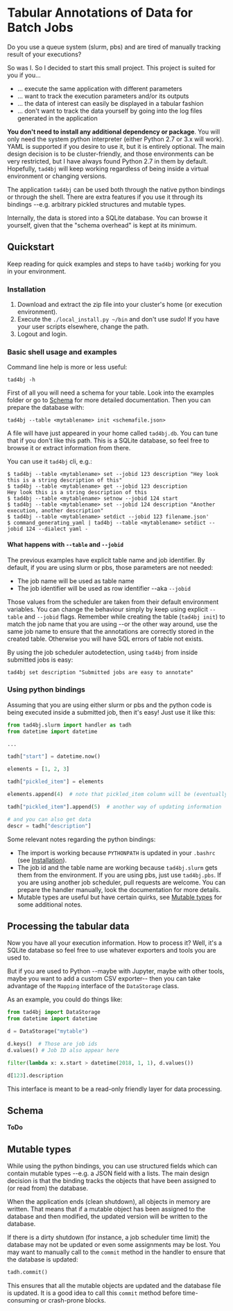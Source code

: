 # Tabular Annotations of Data for Batch Jobs

Do you use a queue system (slurm, pbs) and are tired of manually tracking result of your executions?

So was I. So I decided to start this small project. This project is suited for you if you...

 - ... execute the same application with different parameters
 - ... want to track the execution parameters and/or its outputs
 - ... the data of interest can easily be displayed in a tabular fashion
 - ... don't want to track the data yourself by going into the log files generated in the application

**You don't need to install any additional dependency or package**. You will only need the system python interpreter (either Python 2.7 or 3.x will work). YAML is supported if you desire to use it, but it is entirely optional. The main design decision is to be cluster-friendly, and those environments can be very restricted, but I have always found Python 2.7 in them by default. Hopefully, `tad4bj` will keep working regardless of being inside a virtual environment or changing versions.

The application `tad4bj` can be used both through the native python bindings or through the shell. There are extra features if you use it through its bindings --e.g. arbitrary pickled structures and mutable types.

Internally, the data is stored into a SQLite database. You can browse it yourself, given that the "schema overhead" is kept at its minimum.

## Quickstart

Keep reading for quick examples and steps to have `tad4bj` working for you in your environment.

### Installation

 1. Download and extract the zip file into your cluster's home (or execution environment).
 2. Execute the `./local_install.py ~/bin` and don't use _sudo_! If you have your user scripts elsewhere, change the path.
 3. Logout and login.
 
### Basic shell usage and examples

Command line help is more or less useful:

`tad4bj -h`

First of all you will need a schema for your table. Look into the examples folder or go to [Schema](#schema) for more detailed documentation. Then you can prepare the database with:

`tad4bj --table <mytablename> init <schemafile.json>`

A file will have just appeared in your home called `tad4bj.db`. You can tune that if you don't like this path. This is a SQLite database, so feel free to browse it or extract information from there.

You can use it `tad4bj` cli, e.g.:

```
$ tad4bj --table <mytablename> set --jobid 123 description "Hey look this is a string description of this"
$ tad4bj --table <mytablename> get --jobid 123 description
Hey look this is a string description of this
$ tad4bj --table <mytablename> setnow --jobid 124 start
$ tad4bj --table <mytablename> set --jobid 124 description "Another execution, another description"
$ tad4bj --table <mytablename> setdict --jobid 123 filename.json'
$ command_generating_yaml | tad4bj --table <mytablename> setdict --jobid 124 --dialect yaml -
```

#### What happens with `--table` and `--jobid`

The previous examples have explicit table name and job identifier. By default, if you are using slurm or pbs, those parameters are not needed:

 - The job name will be used as table name
 - The job identifier will be used as row identifier --aka `--jobid`

Those values from the scheduler are taken from their default environment variables. You can change the behaviour simply by keep using explicit `--table` and `--jobid` flags. Remember while creating the table (`tad4bj init`) to match the job name that you are using --or the other way around, use the same job name to ensure that the annotations are correctly stored in the created table. Otherwise you will have SQL errors of table not exists.

By using the job scheduler autodetection, using `tad4bj` from inside submitted jobs is easy:

```
tad4bj set description "Submitted jobs are easy to annotate"
```

### Using python bindings

Assuming that you are using either slurm or pbs and the python code is being executed inside a submitted job, then it's easy! Just use it like this:

```python
from tad4bj.slurm import handler as tadh
from datetime import datetime

...

tadh["start"] = datetime.now()

elements = [1, 2, 3]

tadh["pickled_item"] = elements

elements.append(4)  # note that pickled_item column will be (eventually) updated!

tadh["pickled_item"].append(5)  # another way of updating information

# and you can also get data
descr = tadh["description"]
```

Some relevant notes regarding the python bindings:

 - The import is working because `PYTHONPATH` is updated in your `.bashrc` (see [Installation](#installation)).
 - The job id and the table name are working because `tad4bj.slurm` gets them from the environment. If you are using pbs, just use `tad4bj.pbs`. If you are using another job scheduler, pull requests are welcome. You can prepare the handler manually, look the documentation for more details.
 - Mutable types are useful but have certain quirks, see [Mutable types](#mutable-types) for some additional notes.
 
## Processing the tabular data

Now you have all your execution information. How to process it? Well, it's a SQLite database so feel free to use whatever exporters and tools you are used to.

But if you are used to Python --maybe with Jupyter, maybe with other tools, maybe you want to add a custom CSV exporter-- then you can take advantage of the `Mapping` interface of the `DataStorage` class.

As an example, you could do things like:

```python
from tad4bj import DataStorage
from datetime import datetime

d = DataStorage("mytable")

d.keys()  # Those are job ids
d.values() # Job ID also appear here

filter(lambda x: x.start > datetime(2018, 1, 1), d.values())

d[123].description
```

This interface is meant to be a read-only friendly layer for data processing.

## Schema

**ToDo**

## Mutable types

While using the python bindings, you can use structured fields which can contain mutable types --e.g. a JSON field with a lists. The main design decision is that the binding tracks the objects that have been assigned to (or read from) the database.

When the application ends (clean shutdown), all objects in memory are written. That means that if a mutable object has been assigned to the database and then modified, the updated version will be written to the database.

If there is a dirty shutdown (for instance, a job scheduler time limit) the database may not be updated or even some assignments may be lost. You may want to manually call to the `commit` method in the handler to ensure that the database is updated:

```python
tadh.commit()
```

This ensures that all the mutable objects are updated and the database file is updated. It is a good idea to call this `commit` method before time-consuming or crash-prone blocks. 
